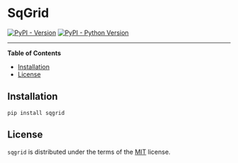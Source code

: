 # SqGrid

[![PyPI - Version](https://img.shields.io/pypi/v/sqgrid.svg)](https://pypi.org/project/sqgrid)
[![PyPI - Python Version](https://img.shields.io/pypi/pyversions/sqgrid.svg)](https://pypi.org/project/sqgrid)

-----

**Table of Contents**

- [Installation](#installation)
- [License](#license)

## Installation

```console
pip install sqgrid
```

## License

`sqgrid` is distributed under the terms of the [MIT](https://spdx.org/licenses/MIT.html) license.
